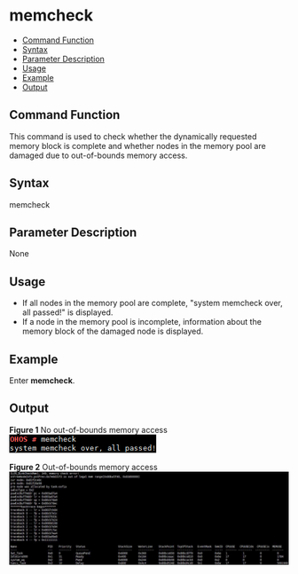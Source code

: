 # memcheck<a name="EN-US_TOPIC_0000001052170276"></a>

-   [Command Function](#section191633812516)
-   [Syntax](#section428816435510)
-   [Parameter Description](#section1939943304411)
-   [Usage](#section228914491951)
-   [Example](#section17373205314515)
-   [Output](#section13406205385413)

## Command Function<a name="section191633812516"></a>

This command is used to check whether the dynamically requested memory block is complete and whether nodes in the memory pool are damaged due to out-of-bounds memory access.

## Syntax<a name="section428816435510"></a>

memcheck

## Parameter Description<a name="section1939943304411"></a>

None

## Usage<a name="section228914491951"></a>

-   If all nodes in the memory pool are complete, "system memcheck over, all passed!" is displayed.
-   If a node in the memory pool is incomplete, information about the memory block of the damaged node is displayed.

## Example<a name="section17373205314515"></a>

Enter  **memcheck**.

## Output<a name="section13406205385413"></a>

**Figure  1**  No out-of-bounds memory access<a name="fig1115313610438"></a>  
![](figure/no-out-of-bounds-memory-access.png "no-out-of-bounds-memory-access")

**Figure  2**  Out-of-bounds memory access<a name="fig6414131084419"></a>  
![](figure/out-of-bounds-memory-access.png "out-of-bounds-memory-access")

